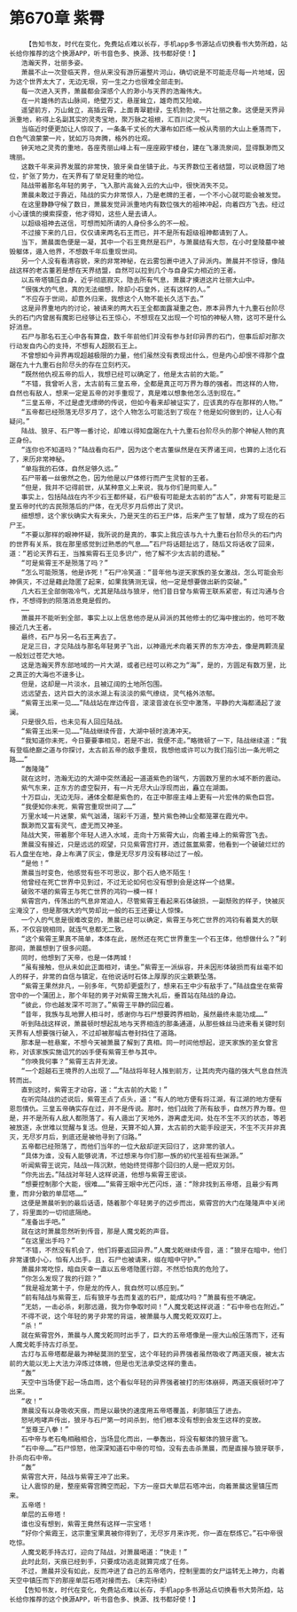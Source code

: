 # 第670章 紫霄
        【告知书友，时代在变化，免费站点难以长存，手机app多书源站点切换看书大势所趋，站长给你推荐的这个换源APP，听书音色多、换源、找书都好使！】
       浩瀚天界，壮丽多姿。
       萧晨不止一次登临天界，但从来没有游历遍整片河山，确切说是不可能走尽每一片地域，因为这个世界太大了，无边无垠，穷一生之力也很难全部走到。
       每一次进入天界，萧晨都会深感个人的渺小与天界的浩瀚伟大。
       在一片雄伟的古山脉间，绝壁万丈，悬崖耸立，雄奇而又险峻。
       遥望前方，万山耸立，高插云霄，上面青翠碧绿，生机勃勃，一片壮丽之象。这便是天界异派重地，称得上名副其实的灵秀宝地，聚万脉之祖根，汇百川之灵气。
       当临近时便更加让人惊叹了，一条条千丈长的大瀑布如匹练一般从秀丽的大山上垂落而下，白色气浪蒙蒙一片，犹如万马奔腾，格外的壮观。
       钟天地之灵秀的重地，各座秀丽山峰上有一座座殿宇楼台，建在飞瀑流泉间，显得飘渺而又瑰丽。
       这数千年来异界发展的非常快，狼牙亲自坐镇于此，与天界数位王者结盟，可以说稳固了地位，扩张了势力，在天界有了举足轻重的地位。
       陆战带着那名年轻的男子，飞入那片高耸入云的大山中，很快消失不见。
       萧晨未敢过于靠近，陆战的实力非常惊人，乃是老牌的王者，一个不小心就可能会被发觉。
       在这里静静守候了数日，萧晨发觉异派重地内有数位强大的祖神冲起，向着四方飞去。经过小心谨慎的摸索探查，他才得知，这些人是去请人。
       以超级祖神去送信，可想而知所请的人身份多么的不一般。
       不过接下来的几日，仅仅请来两名石王而已，并不是所有超级祖神都请到了人。
       当下，萧晨面色便是一凝，其中一个石王竟然是石尸，与萧晨结有大怨，在小时皇陵墓中被毁躯体，遁入他界，不想数千年后重现世间。
       另一个人没有看清容貌，来的非常神秘，在云雾包裹中进入了异派内。萧晨并不惊讶，像陆战这样的老古董若是想在天界结盟，自然可以拉到几个与自身实力相近的王者。
       以五帝塔镇压自身，近乎彻底寂灭，隐去所有气息，萧晨才摸进这片壮丽大山中。
       “很强大的气息，真的无法细想，除却小石皇外，还有这样的人。”
       “不应存于世间，却意外归来，我想这个人物不能长久活下去。”
       这是异界重地内的讨论，被请来的两大石王全都面露凝重之色，原本异界九十九重石台阶尽头的石门内曾居有魔影已经够让石王惊心，不想现在又出现一个可怕的神秘人物，这可不是什么好消息。
       石尸与那名石王心中各有算盘，数千年前他们并没有参与封印异界的石门，但事后却对那次行动发自内心的支持，不想有人超脱石王上。
       不曾想如今异界再现超越极限的力量，他们虽然没有表现出什么，但是内心却恨不得那个盘踞在九十九重石台阶尽头的存在立刻朽灭。
       “既然他仇视五帝的后人，我想已经可以确定了，他是太古前的大能。”
       “不错，我曾听人言，太古前有三皇五帝，全都是真正可万界为尊的强者。而这样的人物，自然也有敌人，想来一定是五帝的对手重现了，真是难以想象他怎么活到现在。”
       “三皇五帝，不过是虚无缥缈的传说，但如今看来却被证实了，应该真的存在那样的人物。”
       “五帝都已经殒落无尽岁月了，这个人物怎么可能活到了现在？他是如何做到的，让人心有疑问。”
       陆战、狼牙、石尸等一番讨论，却难以得知盘踞在九十九重石台阶尽头的那个神秘人物的真正身份。
       “连你也不知道吗？”陆战看向石尸，因为这个老古董纵然是在天界诸王间，也算的上活化石了，来历非常神秘。
       “单指我的石体，自然足够久远。”
       石尸带着一丝傲然之色，因为他是以尸体修行而产生灵智的王者。
       “但是，我并不记得前世，从某种意义上来说，我与你们是同辈人。”
       事实上，包括陆战在内不少石王都怀疑，石尸极有可能是太古前的“古人”，非常有可能是三皇五帝时代的古民殒落后的尸体，在无尽岁月后修出了灵识。
       细想想，这个家伙确实大有来头，乃是天生的石王尸体，后来产生了智慧，成为了现在的石尸王。
       “不要以那样的眼神怀疑，我所说的是真的，事实上我应该与九十九重石台阶尽头的石门内的世界有关系，我在那里感觉到过熟悉的气息……”石尸将话题扯远了，随后又将话收了回来，道：“若论天界石王，当推紫霄石王见多识广，他了解不少太古前的遗秘。”
       “可是紫霄王不是殒落了吗？”
       “怎么可能殒落，他是诈死！”石尸冷笑道：“昔年他与逆天家族的圣女激战，怎么可能会形神俱灭，不过是藉此隐匿了起来，如果我猜测无误，他一定是想要做出新的突破。”
       几大石王全部倒吸冷气，尤其是陆战与狼牙，他们昔日曾与紫霄王联系紧密，有过沟通与合作，不想得到的陨落消息竟是假的。
       ……
       萧晨并不能听到全部，事实上以上信息他亦是从异派的其他修士的忆海中搜出的，他可不敢接近几大王者。
       最终，石尸与另一名石王离去了。
       足足三日，才见陆战与那名年轻男子飞出，以神遁光术向着天界的东方冲去，像是两颗流星一般划过苍茫大地。
       这是浩瀚天界东部地域的一片大湖，或者已经可以称之为“海”，是的，方圆足有数万里，比之真正的大海也不遑多让。
       但是，这却是一片淡水，且被辽阔的土地所包围。
       远远望去，这片巨大的淡水湖上有淡淡的紫气缭绕，灵气格外浓郁。
       “紫霄王出来一见……”陆战站在岸边传音，滚滚音波在长空中激荡，平静的大海都涌起了波澜。
       只是很久后，也未见有人回应陆战。
       “紫霄王出来一见……”陆战继续传音，大湖中顿时浪涛冲天。
       “我知道你未死，今日要要事相见，若是不出，我便不走。”略微顿了一下，陆战继续道：“我有登临绝巅之道与你探讨，太古前五帝的敌手重现，我想他或许可以为我们指引出一条光明之路……”
       “轰隆隆”
       就在这时，浩瀚无边的大湖中突然涌起一道道紫色的瑞气，方圆数万里的水域不断的震动。
       紫气东来，正东方的虚空裂开，有一片无尽大山浮现而出，矗立在湖面。
       十万巨山，无边无际，通体全都是紫色的，在正中那座主峰上更有一片宏伟的紫色巨宫。
       “我便知你未死，紫霄宫重现世间了……”
       万里水域一片迷蒙，紫气汹涌，瑞彩千万道，整片紫色神山全都笼罩在霞光中。
       飘渺而又富有灵气，虚无而又神圣。
       陆战大笑，带着那个年轻人进入水域，走向十万紫霄大山，向着主峰上的紫霄宫飞去。
       萧晨没有接近，只是远远的观望，只见紫霄宫打开，透过氤氲紫雾，他看到一个破破烂烂的石人盘坐在地，身上布满了灰尘，像是无尽岁月没有移动过了一般。
       “是他！”
       萧晨当时变色，他感觉有些不可思议，那个石人绝不陌生！
       他曾经在死亡世界中见到过，不过无论如何也没有想到会是这样一个结果。
       破败不堪的紫霄王与死亡世界的鸿钧一模一样！
       紫霄宫内，传荡出的气息非常迫人，尽管紫霄王看起来石体破损，一副颓败的样子，快被灰尘淹没了，但是那强大的气势却比一般的石王还要让人惊悚。
       一个人的气息是很难改变的，萧晨已经可以确定，紫霄王与死亡世界的鸿钧有着莫大的联系，不仅容貌相同，就连气息都无二致。
       “这个紫霄王果真不简单，本体在此，居然还在死亡世界重生一个石王体，他想做什么？”刹那间，萧晨想到了很多问题。
       同时，他想到了天帝，也是一体两城！
       “虽有接触，但从未如此正面相对，请坐。”紫霄王一派纵容，并未因形体破损而有丝毫不如人的样子，非常的自信与镇定，在他说话时石体上厚厚的灰尘簌簌坠落。
       “紫霄王果然非凡，一别多年，气势却更盛烈了，想来石王中少有敌手了。”陆战盘坐在紫霄宫中的一个蒲团上，那个年轻的男子对紫霄王施大礼后，垂首站在陆战的身边。
       “彼此，你也越发深不可测了。”紫霄王平静的回应着。
       “昔年，我族与乱地罪人相斗时，感谢你与石尸想要跨界相助，虽然最终未能功成……”
       听到陆战这样说，萧晨顿时想起乱地与天界相连的那条通道，从那些蛛丝马迹来看关键时刻天界有人想要强行破入，不过却被那幅古卷封挡住了道路。
       那本是一桩悬案，不想今天被萧晨了解到了真相。同一时间他想起，逆天家族的圣女曾言称，对该家族实施诅咒的凶手便有紫霄王参与其中。
       “你唤我何事？”紫霄王古井无波。
       “一个超越石王境界的人出现了……”陆战将年轻人推到前方，让其肉壳内蕴的强大气息自然流转而出。
       直到这时，紫霄王才动容，道：“太古前的大能！”
       在听完陆战的述说后，紫霄王点了点头，道：“有人的地方便有将江湖，有江湖的地方便有恩怨情仇。三皇五帝确实存在过，并不是传说。那时，他们战败了所有敌手，自然万界为尊。但是，并不是所有人敌人都殒落了。有人遁出了天地外，游离虚无间，处在不生不灭的状态，等若被放逐，永世难以觉醒与复活。但是，天算不如人算，太古前的大能手段逆天，不生不灭并非真灭，无尽岁月后，到底还是被他寻到了归路。”
       五帝都已经殒落了，而他们当年的一位大敌却逆天回归了，这非常的骇人。
       “具体为谁，没有人能够说清，不过想来与你们那一族的初代圣祖有些渊源。”
       听闻紫霄王说完，陆战一阵沉默，他始终觉得那个回归的人是一把双刃剑。
       “你先出去。”陆战对年轻人这样说道，他想与紫霄王密谈。
       “想要控制那个大能，很难……”紫霄王眼中光芒闪烁，道：“除非找到五帝塔，且最少有两重，而非分散的单层塔……”
       这便是萧晨听到的最后话语，随着那个年轻男子的迈步而出，紫霄宫的大门在隆隆声中关闭了，将里面的一切彻底隔绝。
       “准备出手吧。”
       就在这时萧晨忽然听到传音，那是人魔戈乾的声音。
       “在这里出手吗？”
       “不错，不然没有机会了，他们将要返回异界。”人魔戈乾继续传音，道：“狼牙在暗中，他们非常谨慎小心，怕有人出手。且，石尸也被请来，缀在暗中守护。”
       萧晨非常吃惊，暗自庆幸一直以五帝塔隐匿行踪，不然恐怕真的危险了。
       “你怎么发现了我的行踪？”
       “我是祖龙第十子，你是龙的传人，我自然可以感应到。”
       “前有陆战与紫霄王，后有狼牙与去而复返的石尸，能成功吗？”萧晨有些不确定。
       “无妨，一击必杀，刹那远遁，我为你争取时间！”人魔戈乾这样说道：“石中帝也在附近。”
       不得不说，这个年轻的男子非常的背运，被萧晨与人魔戈乾双双盯上。
       “杀！”
       就在紫霄宫外，萧晨与人魔戈乾同时出手了，巨大的五帝塔像是一座大山般压落而下，还有人魔戈乾手持古灯杀至。
       古灯与五帝塔都是最为神秘莫测的至宝，这个年轻的异界强者虽然吸收了两道天痕，被太古前的大能以无上大法力淬炼过体魄，但是也无法承受这样的重击。
       “轰”
       天空中当场便下起一场血雨，这个看似年轻的异界强者被打的形体崩碎，两道天痕顿时冲了出来。
       “收！”
       萧晨没有以身吸收天痕，而是以最快的速度用五帝塔覆盖，刹那镇压了进去。
       怒吼咆哮声传出，狼牙与石尸第一时间杀到，他们根本没有想到会发生这样的变故。
       “至尊王八拳！”
       石中帝与老石龟相融相合，当场显化而出，一拳轰出，将没有躯体的狼牙震飞。
       “石中帝……”石尸惊怒，他深深知道石中帝的可怕，没有去击杀萧晨，而是直接与狼牙联手，扑杀向石中帝。
       “轰”
       紫霄宫大开，陆战与紫霄王冲了出来。
       让人震惊的是，整座紫霄宫腾空而起，下方一座巨大单层石塔冲出，向着萧晨这里镇压而来。
       五帝塔！
       单层的五帝塔！
       谁也没有想到，紫霄王竟然有这样一宗宝塔！
       “好你个紫霞王，这宗重宝果真被你得到了，无尽岁月来诈死，你一直在祭炼它。”石中帝很吃惊。
       人魔戈乾手持古灯，迎向了陆战，对萧晨喝道：“快走！”
       此时此刻，天痕已经到手，只要成功逃走就算完成了任务。
       不过，萧晨并没有如此，反而冲进了自己的五帝塔内，控制里面的女尸运转无上神力，向着天空中镇压而下的那座单层石塔对接而去。（未完待续）
       【告知书友，时代在变化，免费站点难以长存，手机app多书源站点切换看书大势所趋，站长给你推荐的这个换源APP，听书音色多、换源、找书都好使！】
